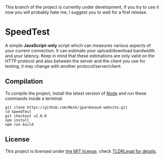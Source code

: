 This branch of the project is currently under development, if you try to use it now you will probably hate me, I suggest you to wait for a first release.

# SpeedTest

A simple __JavaScript-only__ script which can measures various aspects of your current connection. It can estimate your upload/download bandwidth and your latency. Keep in mind that these estimations are only valid on the HTTP protocol and also between the server and the client you use for testing, it may change with another protocol/server/client.

## Compilation

To compile the project, install the latest version of [Node](http://nodejs.org/) and run these commands inside a terminal:

    git clone https://github.com/Nesk/jpardanaud-website.git
    cd SpeedTest
    git checkout v2.0.0
    npm install
    npm run build

## License

This project is licensed under [the MIT license](LICENSE), check [TLDRLegal for details](https://tldrlegal.com/license/mit-license).